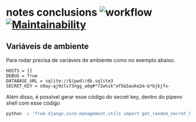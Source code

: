
# notes conclusions ![workflow](https://github.com/vncortez/NotesConclusions/actions/workflows/django.yml/badge.svg) [![Maintainability](https://api.codeclimate.com/v1/badges/a13f00c7bc1dd9481f20/maintainability)](https://codeclimate.com/github/vncortez/notesconclusions/maintainability) 

## Variáveis de ambiente


Para rodar precisa de variáveis de ambiente como no exemplo abaixo.
~~~.env
HOSTS = []
DEBUG = True
DATABASE_URL = sqlite://$(pwd)/db.sqlite3
SECRET_KEY = o9ay-qj9zls73ngg_a0q#*72w%ik^of5&5auke2m-&*bjkjfx-
~~~

Além disso, é possível gerar esse código do secret key, dentro do pipenv shell com esse código

~~~bash
python -c 'from django.core.management.utils import get_random_secret_key; print(get_random_secret_key())' 
~~~